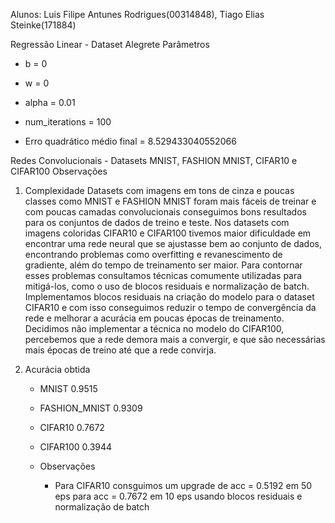Alunos: Luis Filipe Antunes Rodrigues(00314848), Tiago Elias Steinke(171884)

Regressão Linear - Dataset Alegrete
Parâmetros 
* b = 0
* w = 0
* alpha = 0.01
* num_iterations = 100

* Erro quadrático médio final = 8.529433040552066

Redes Convolucionais - Datasets MNIST, FASHION MNIST, CIFAR10 e CIFAR100
Observações
1. Complexidade
    Datasets com imagens em tons de cinza e poucas classes como MNIST e FASHION MNIST foram mais fáceis de treinar e
com poucas camadas convolucionais conseguimos bons resultados para os conjuntos de dados de treino e teste.
    Nos datasets com imagens coloridas CIFAR10 e CIFAR100 tivemos maior dificuldade em encontrar uma rede neural que se ajustasse bem ao conjunto de dados, encontrando problemas como overfitting e revanescimento de gradiente, além do tempo de treinamento ser maior. Para contornar esses problemas consultamos técnicas comumente utilizadas para mitigá-los, como o uso de blocos residuais e normalização de batch. Implementamos blocos residuais na criação do modelo para o dataset CIFAR10 e com isso conseguimos reduzir o tempo de convergência da rede e melhorar a acurácia em poucas épocas de treinamento. Decidimos não implementar a técnica no modelo do CIFAR100, percebemos que a rede demora mais a convergir, e que são necessárias mais épocas de treino até que a rede convirja. 
    
2. Acurácia obtida
    * MNIST         0.9515
    * FASHION_MNIST 0.9309  
    * CIFAR10       0.7672
    * CIFAR100      0.3944

    * Observações 
        * Para CIFAR10 consguimos um upgrade de acc = 0.5192 em 50 eps para acc = 0.7672 em 10 eps usando blocos residuais e normalização de batch
    
